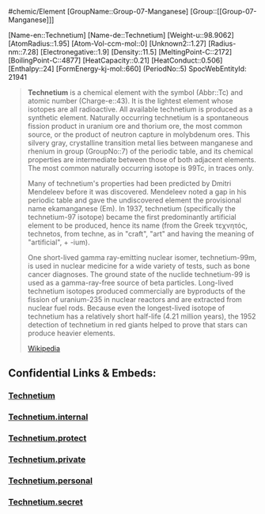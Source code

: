 ﻿---
type: Element

---
#chemic/Element 
[GroupName::Group-07-Manganese]
[Group::[[Group-07-Manganese]]]


[Name-en::Technetium]
[Name-de::Technetium]
[Weight-u::98.9062]
[AtomRadius::1.95]
[Atom-Vol-ccm-mol::0]
[Unknown2::1.27]
[Radius-nm::7.28]
[Electronegative::1.9]
[Density::11.5]
[MeltingPoint-C::2172]
[BoilingPoint-C::4877]
[HeatCapacity::0.21]
[HeatConduct::0.506]
[Enthalpy::24]
[FormEnergy-kj-mol::660]
(PeriodNo::5)
SpocWebEntityId: 21941


> **Technetium** is a chemical element with the symbol (Abbr::Tc) and atomic number (Charge-e::43). It is the lightest element whose isotopes are all radioactive. All available technetium is produced as a synthetic element. Naturally occurring technetium is a spontaneous fission product in uranium ore and thorium ore, the most common source, or the product of neutron capture in molybdenum ores. This silvery gray, crystalline transition metal lies between manganese and rhenium in group (GroupNo::7) of the periodic table, and its chemical properties are intermediate between those of both adjacent elements. The most common naturally occurring isotope is 99Tc, in traces only.
>
> Many of technetium's properties had been predicted by Dmitri Mendeleev before it was discovered. Mendeleev noted a gap in his periodic table and gave the undiscovered element the provisional name ekamanganese (Em). In 1937, technetium (specifically the technetium-97 isotope) became the first predominantly artificial element to be produced, hence its name (from the Greek τεχνητός,  technetos, from techne, as in "craft", "art" and having the meaning of "artificial", + -ium).
>
> One short-lived gamma ray-emitting nuclear isomer, technetium-99m, is used in nuclear medicine for a wide variety of tests, such as bone cancer diagnoses. The ground state of the nuclide technetium-99 is used as a gamma-ray-free source of beta particles. Long-lived technetium isotopes produced commercially are byproducts of the fission of uranium-235 in nuclear reactors and are extracted from nuclear fuel rods. Because even the longest-lived isotope of technetium has a relatively short half-life (4.21 million years), the 1952 detection of technetium in red giants helped to prove that stars can produce heavier elements.
>
> [Wikipedia](https://en.wikipedia.org/wiki/Technetium)



## Confidential Links & Embeds: 

### [Technetium](/_public/chemic/chemic~Elements/Group-07-Manganese/Technetium.md) 

### [Technetium.internal](/_internal/chemic/chemic~Elements/Group-07-Manganese/Technetium.internal.md) 

### [Technetium.protect](/_protect/chemic/chemic~Elements/Group-07-Manganese/Technetium.protect.md) 

### [Technetium.private](/_private/chemic/chemic~Elements/Group-07-Manganese/Technetium.private.md) 

### [Technetium.personal](/_personal/chemic/chemic~Elements/Group-07-Manganese/Technetium.personal.md) 

### [Technetium.secret](/_secret/chemic/chemic~Elements/Group-07-Manganese/Technetium.secret.md) 
